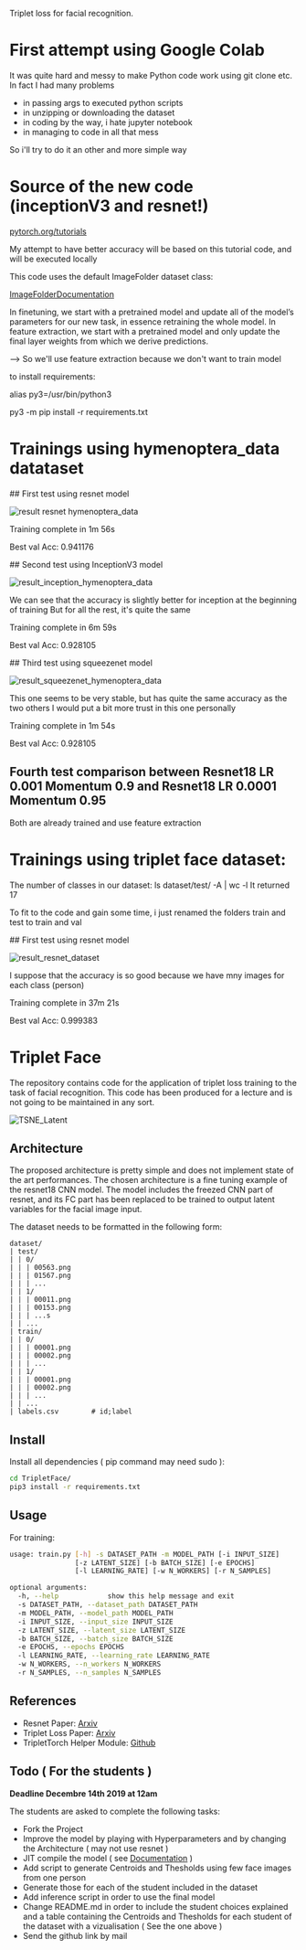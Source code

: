 Triplet loss for facial recognition.

# First attempt using Google Colab
It was quite hard and messy to make Python code work using git clone etc.
In fact I had many problems 
* in passing args to executed python scripts
* in unzipping or downloading the dataset
* in coding by the way, i hate jupyter notebook
* in managing to code in all that mess

So i'll try to do it an other and more simple way

# Source of the new code (inceptionV3 and resnet!)
[pytorch.org/tutorials](https://pytorch.org/tutorials/beginner/finetuning_torchvision_models_tutorial.html)

My attempt to have better accuracy will be based on this tutorial code, and will be executed locally

This code uses the default ImageFolder dataset class:

[ImageFolderDocumentation](https://pytorch.org/docs/stable/torchvision/datasets.html#torchvision.datasets.ImageFolder)

In finetuning, we start with a pretrained model and update all of the model’s parameters for our new task, in essence retraining the whole model. In feature extraction, we start with a pretrained model and only update the final layer weights from which we derive predictions.

--> So we'll use feature extraction because we don't want to train model

to install requirements:

alias py3=/usr/bin/python3

py3 -m pip install -r requirements.txt

# Trainings using hymenoptera_data datataset

## First test using resnet model

![result resnet hymenoptera_data](results/result_resnet_hymenoptera_data.png)

Training complete in 1m 56s

Best val Acc: 0.941176

## Second test using InceptionV3 model

![result_inception_hymenoptera_data](results/result_inception_hymenoptera_data.png)

We can see that the accuracy is slightly better for inception at the beginning of training
But for all the rest, it's quite the same

Training complete in 6m 59s

Best val Acc: 0.928105

## Third test using squeezenet model

![result_squeezenet_hymenoptera_data](results/result_squeezenet_hymenoptera_data.png)

This one seems to be very stable, but has quite the same accuracy as the two others
I would put a bit more trust in this one personally

Training complete in 1m 54s

Best val Acc: 0.928105

## Fourth test comparison between Resnet18 LR 0.001 Momentum 0.9 and Resnet18 LR 0.0001 Momentum 0.95

Both are already trained and use feature extraction




# Trainings using triplet face dataset:
The number of classes in our dataset:  ls dataset/test/ -A | wc -l
It returned 17

To fit to the code and gain some time, i just renamed the folders train and test to train and val

## First test using resnet model

![result_resnet_dataset](results/result_resnet_dataset.png)

I suppose that the accuracy is so good because we have mny images for each class (person)

Training complete in 37m 21s

Best val Acc: 0.999383

# Triplet Face

The repository contains code for the application of triplet loss training to the
task of facial recognition. This code has been produced for a lecture and is not
going to be maintained in any sort.

![TSNE_Latent](results/TSNE_Latent.png)

## Architecture

The proposed architecture is pretty simple and does not implement state of the
art performances. The chosen architecture is a fine tuning example of the
resnet18 CNN model. The model includes the freezed CNN part of resnet, and its
FC part has been replaced to be trained to output latent variables for the
facial image input.

The dataset needs to be formatted in the following form:
```
dataset/
| test/
| | 0/
| | | 00563.png
| | | 01567.png
| | | ...
| | 1/
| | | 00011.png
| | | 00153.png
| | | ...s
| | ...
| train/
| | 0/
| | | 00001.png
| | | 00002.png
| | | ...
| | 1/
| | | 00001.png
| | | 00002.png
| | | ...
| | ...
| labels.csv        # id;label
```

## Install

Install all dependencies ( pip command may need sudo ):
```bash
cd TripletFace/
pip3 install -r requirements.txt
```

## Usage

For training:
```bash
usage: train.py [-h] -s DATASET_PATH -m MODEL_PATH [-i INPUT_SIZE]
                [-z LATENT_SIZE] [-b BATCH_SIZE] [-e EPOCHS]
                [-l LEARNING_RATE] [-w N_WORKERS] [-r N_SAMPLES]

optional arguments:
  -h, --help            show this help message and exit
  -s DATASET_PATH, --dataset_path DATASET_PATH
  -m MODEL_PATH, --model_path MODEL_PATH
  -i INPUT_SIZE, --input_size INPUT_SIZE
  -z LATENT_SIZE, --latent_size LATENT_SIZE
  -b BATCH_SIZE, --batch_size BATCH_SIZE
  -e EPOCHS, --epochs EPOCHS
  -l LEARNING_RATE, --learning_rate LEARNING_RATE
  -w N_WORKERS, --n_workers N_WORKERS
  -r N_SAMPLES, --n_samples N_SAMPLES
```

## References

* Resnet Paper: [Arxiv](https://arxiv.org/pdf/1512.03385.pdf)
* Triplet Loss Paper: [Arxiv](https://arxiv.org/pdf/1503.03832.pdf)
* TripletTorch Helper Module: [Github](https://github.com/TowardHumanizedInteraction/TripletTorch)

## Todo ( For the students )

**Deadline Decembre 14th 2019 at 12am**

The students are asked to complete the following tasks:
* Fork the Project
* Improve the model by playing with Hyperparameters and by changing the Architecture ( may not use resnet )
* JIT compile the model ( see [Documentation](https://pytorch.org/docs/stable/jit.html#torch.jit.trace) )
* Add script to generate Centroids and Thesholds using few face images from one person
* Generate those for each of the student included in the dataset
* Add inference script in order to use the final model
* Change README.md in order to include the student choices explained and a table containing the Centroids and Thesholds for each student of the dataset with a vizualisation ( See the one above )
* Send the github link by mail
